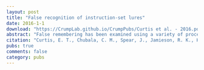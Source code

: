```yaml
---
layout: post
title: "False recognition of instruction-set lures"
date: 2016-1-1
download: "https://CrumpLab.github.io/CrumpPubs/Curtis et al. - 2016.pdf"
abstract: "False remembering has been examined using a variety of procedures, including the Deese-Roediger- McDermott procedure, the false fame procedure and the two-list recognition procedure. We present six experiments in a different empirical framework examining false recognition of words included in the experimental instructions (instruction-set lures). The data show that participants’ false alarm rate to instruction-set lures was twice their false alarm rate to standard lures. That result was statistically robust even when (1) the relative strength of targets to instruction-set lures was increased, (2) participants were warned about the instruction-set lures, (3) the instruction-set lures were camouflaged in the study instructions and (4) the instruction-set lures were presented verbally at study but visually at test. False recognition of instruction-set lures was only mitigated when participants were distracted between encountering the instruction-set lures and studying the training list. The results confirm the ease with which recognition succumbs to familiarity and demonstrate the robustness of false recognition."
citation: "Curtis, E. T., Chubala, C. M., Spear, J., Jamieson, R. K., Hockley, W. E., & Crump, M. J. C. (2016). False recognition of instruction-set lures. Memory, 24, 32-43."
pubs: true
comments: false
category: pubs
---
```


